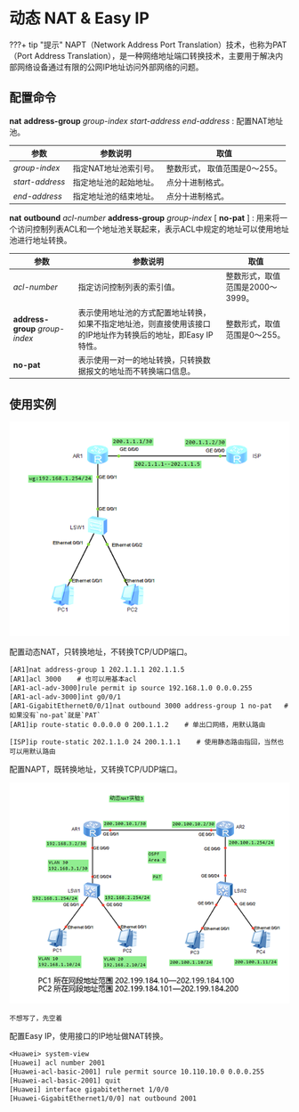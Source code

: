 # 动态 NAT & Easy IP

???+ tip "提示"
    NAPT（Network Address Port Translation）技术，也称为PAT（Port Address Translation），是一种网络地址端口转换技术，主要用于解决内部网络设备通过有限的公网IP地址访问外部网络的问题‌‌。

## 配置命令

**nat** **address-group** *group-index* *start-address* *end-address* : 配置NAT地址池。

| 参数            | 参数说明               | 取值                          |
| --------------- | ---------------------- | ----------------------------- |
| *group-index*   | 指定NAT地址池索引号。  | 整数形式， 取值范围是0～255。 |
| *start-address* | 指定地址池的起始地址。 | 点分十进制格式。              |
| *end-address*   | 指定地址池的结束地址。 | 点分十进制格式。              |

**nat** **outbound** *acl-number* **address-group** *group-index* [ **no-pat** ] : 用来将一个访问控制列表ACL和一个地址池关联起来，表示ACL中规定的地址可以使用地址池进行地址转换。

| 参数                            | 参数说明                                                                                                      | 取值                             |
| ------------------------------- | ------------------------------------------------------------------------------------------------------------- | -------------------------------- |
| *acl-number*                    | 指定访问控制列表的索引值。                                                                                    | 整数形式，取值范围是2000～3999。 |
| **address-group** *group-index* | 表示使用地址池的方式配置地址转换，如果不指定地址池，则直接使用该接口的IP地址作为转换后的地址，即Easy IP特性。 | 整数形式，取值范围是0～255。     |
| **no-pat**                      | 表示使用一对一的地址转换，只转换数据报文的地址而不转换端口信息。                                              |                                  |

## 使用实例

![dynamic_nat](dynamic_nat&easy_ip.assets/dynamic_nat.png)

配置动态NAT，只转换地址，不转换TCP/UDP端口。

```text title="AR1:"
[AR1]nat address-group 1 202.1.1.1 202.1.1.5
[AR1]acl 3000    # 也可以用基本acl
[AR1-acl-adv-3000]rule permit ip source 192.168.1.0 0.0.0.255
[AR1-acl-adv-3000]int g0/0/1
[AR1-GigabitEthernet0/0/1]nat outbound 3000 address-group 1 no-pat   # 如果没有`no-pat`就是`PAT`
[AR1]ip route-static 0.0.0.0 0 200.1.1.2    # 单出口网络，用默认路由
```

```text title="ISP:"
[ISP]ip route-static 202.1.1.0 24 200.1.1.1    # 使用静态路由指回，当然也可以用默认路由
```

配置NAPT，既转换地址，又转换TCP/UDP端口。

![pat](dynamic_nat&easy_ip.assets/napt.png)

```text
不想写了，先空着
```

配置Easy IP，使用接口的IP地址做NAT转换。

```text
<Huawei> system-view
[Huawei] acl number 2001
[Huawei-acl-basic-2001] rule permit source 10.110.10.0 0.0.0.255
[Huawei-acl-basic-2001] quit
[Huawei] interface gigabitethernet 1/0/0 
[Huawei-GigabitEthernet1/0/0] nat outbound 2001
```
